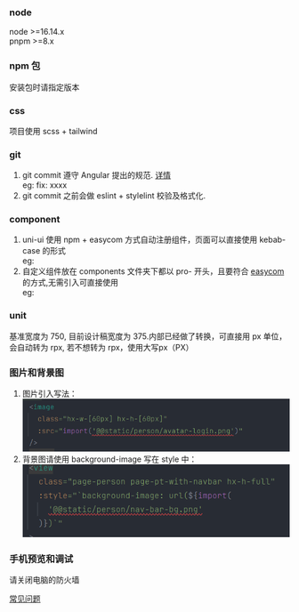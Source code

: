 ### node
node >=16.14.x  </br>
pnpm >=8.x

### npm 包
安装包时请指定版本

### css
项目使用 scss + tailwind

### git
1. git commit 遵守 Angular 提出的规范. [详情](./.commitlintrc.js)  </br>
eg: fix: xxxx
2. git commit 之前会做 eslint + stylelint 校验及格式化.

### component
1. uni-ui 使用 npm + easycom 方式自动注册组件，页面可以直接使用 kebab-case 的形式   </br>
eg: <uni-badge />
2. 自定义组件放在 components 文件夹下都以 pro- 开头，且要符合 [easycom](./src/pages.json) 的方式,无需引入可直接使用  </br>
eg: <pro-text />

### unit
基准宽度为 750, 目前设计稿宽度为 375.内部已经做了转换，可直接用 px 单位，会自动转为 rpx, 若不想转为 rpx，使用大写px（PX）

### 图片和背景图
1. 图片引入写法：![img.png](docs/imgs/img-src-example.png)
2. 背景图请使用 background-image 写在 style 中：![img.png](docs/imgs/bg-img-example.png)

### 手机预览和调试
请关闭电脑的防火墙

[常见问题](./docs/FAQ.md)   


